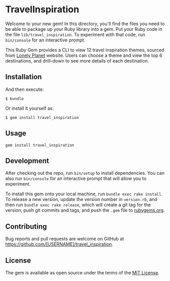 # TravelInspiration

Welcome to your new gem! In this directory, you'll find the files you need to be able to package up your Ruby library into a gem. Put your Ruby code in the file `lib/travel_inspiration`. To experiment with that code, run `bin/console` for an interactive prompt.

This Ruby Gem provides a CLI to view 12 travel inspiration themes, sourced from [Lonely Planet](https://www.lonelyplanet.com/) website. Users can choose a theme and view the top 6 destinations, and drill-down to see more details of each destination. 

## Installation
<!--
Add this line to your application's Gemfile:

```ruby
gem 'travel_inspiration'
```-->

And then execute:

    $ bundle

Or install it yourself as:

    $ gem install travel_inspiration

## Usage

```gem install travel_inspiration```

## Development

After checking out the repo, run `bin/setup` to install dependencies. You can also run `bin/console` for an interactive prompt that will allow you to experiment.

To install this gem onto your local machine, run `bundle exec rake install`. To release a new version, update the version number in `version.rb`, and then run `bundle exec rake release`, which will create a git tag for the version, push git commits and tags, and push the `.gem` file to [rubygems.org](https://rubygems.org).

## Contributing

Bug reports and pull requests are welcome on GitHub at https://github.com/[USERNAME]/travel_inspiration.

## License

The gem is available as open source under the terms of the [MIT License](http://opensource.org/licenses/MIT).

